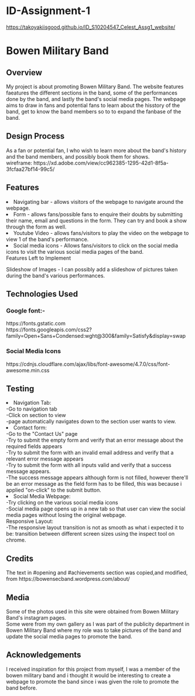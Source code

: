 # ID-Assignment-1
https://takoyakiisgood.github.io/ID_S10204547_Celest_Assg1_website/

<h1>Bowen Military Band</h1>

<h2>Overview</h2>
My project is about promoting Bowen Military Band. The website features faeatures the different sections in the band, some of the performances done by the band, and lastly the band's social media pages. The webpage aims to draw in fans and potential fans to learn about the hisstory of the band, get to know the band members so to to expand the fanbase of the band.

<h2>Design Process</h2>
As a fan or potential fan, I who wish to learn more about the band's history and the band members, and possibly book them for shows.
<br>wireframe: https://xd.adobe.com/view/cc962385-1295-42d1-8f5a-3fcfaa27bf14-99c5/

<h2>Features</h2>
<li>Navigating bar - allows visitors of the webpage to navigate around the webpage.</li>
<li>Form - allows fans/possible fans to enquire their doubts by submitting their name, email and questions in the form. They can try and book a show through the form as well.</li>
<li>Youtube Video - allows fans/visitors to play the video on the webpage to view 1 of the band's performance.</li>
<li>Social media icons - Allows fans/visitors to click on the social media icons to visit the various social media pages of the band.</li>

</h2>Features Left to Implement</h2>

Slideshow of Images - I can possibly add a slideshow of pictures taken during the band's various performances.

<h2>Technologies Used</h2>
<h3>Google font:-</h3>
https://fonts.gstatic.com<br>
https://fonts.googleapis.com/css2?family=Open+Sans+Condensed:wght@300&family=Satisfy&display=swap
<h3>Social Media Icons</h3>
https://cdnjs.cloudflare.com/ajax/libs/font-awesome/4.7.0/css/font-awesome.min.css

<h2>Testing</h2>
<li>Navigation Tab:
<br>-Go to navigation tab
<br>-Click on section to view
<br>-page automatically navigates down to the section user wants to view.</li>

<li>Contact form:
<br>-Go to the "Contact Us" page
<br>-Try to submit the empty form and verify that an error message about the required fields appears
<br>-Try to submit the form with an invalid email address and verify that a relevant error message appears
<br>-Try to submit the form with all inputs valid and verify that a success message appears.
<br>-The success message appears although form is not filled, however there'll be an error message as the field form has to be filled, this was because i applied "on-click" to the submit button.</li>

<li>Social Media Webpage:
<br>-Try clicking on the various social media icons
<br>-Social media page opens up in a new tab so that user can view the social media pages without losing the original webpage.
<br>Responsive Layout:
<br>-The responsive layout transition is not as smooth as what i expected it to be: transition between different screen sizes using the inspect tool on chrome.</li>

<h2>Credits</h2>
The text in #opening and #achievements section was copied,and modified, from https://bowensecband.wordpress.com/about/

<h2>Media</h2>
Some of the photos used in this site were obtained from Bowen Military Band's instagram pages.
<br>Some were from my own gallery as I was part of the publicity department in Bowen Military Band where my role was to take pictures of the band and update the social media pages to promote the band.

<h2>Acknowledgements</h2>
I received inspiration for this project from myself, I was a member of the bowen military band and i thought it would be interesting to create a webpage to promote the band since i was given the role to promote the band before.
